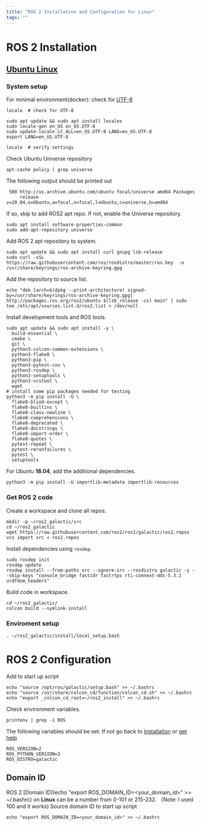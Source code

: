 ```yaml
---
title: "ROS 2 Installation and Configuration for Linux"
tags: ""
---
```


# ROS 2 Installation

## [Ubuntu Linux](https://docs.ros.org/en/galactic/Installation/Ubuntu-Development-Setup.html)

### System setup
For minimal environment(docker): check for [UTF-8](https://docs.ros.org/en/galactic/Installation/Ubuntu-Development-Setup.html#set-locale)
```
locale  # check for UTF-8

sudo apt update && sudo apt install locales
sudo locale-gen en_US en_US.UTF-8
sudo update-locale LC_ALL=en_US.UTF-8 LANG=en_US.UTF-8
export LANG=en_US.UTF-8

locale  # verify settings
```
Check Ubuntu Universe repository
```
apt-cache policy | grep universe
```
The following output should be printed out
```
 500 http://us.archive.ubuntu.com/ubuntu focal/universe amd64 Packages
     release v=20.04,o=Ubuntu,a=focal,n=focal,l=Ubuntu,c=universe,b=amd64
```
If so, skip to add ROS2 apt repo. If not, enable the Universe repository.
```
sudo apt install software-properties-common
sudo add-apt-repository universe
```
Add ROS 2 apt repository to system.
```
sudo apt update && sudo apt install curl gnupg lsb-release
sudo curl -sSL https://raw.githubusercontent.com/ros/rosdistro/master/ros.key  -o /usr/share/keyrings/ros-archive-keyring.gpg
```
Add the repository to source list.
```
echo "deb [arch=$(dpkg --print-architecture) signed-by=/usr/share/keyrings/ros-archive-keyring.gpg] http://packages.ros.org/ros2/ubuntu $(lsb_release -cs) main" | sudo tee /etc/apt/sources.list.d/ros2.list > /dev/null
```
Install development tools and ROS tools.
```
sudo apt update && sudo apt install -y \
  build-essential \
  cmake \
  git \
  python3-colcon-common-extensions \
  python3-flake8 \
  python3-pip \
  python3-pytest-cov \
  python3-rosdep \
  python3-setuptools \
  python3-vcstool \
  wget
# install some pip packages needed for testing
python3 -m pip install -U \
  flake8-blind-except \
  flake8-builtins \
  flake8-class-newline \
  flake8-comprehensions \
  flake8-deprecated \
  flake8-docstrings \
  flake8-import-order \
  flake8-quotes \
  pytest-repeat \
  pytest-rerunfailures \
  pytest \
  setuptools
```
For Ubuntu **18.04**, add the additional dependencies.
```
python3 -m pip install -U importlib-metadata importlib-resources
```
### Get ROS 2 code
Create a workspace and clone all repos.
```
mkdir -p ~/ros2_galactic/src
cd ~/ros2_galactic
wget https://raw.githubusercontent.com/ros2/ros2/galactic/ros2.repos
vcs import src < ros2.repos

```
Install dependencies using `rosdep`.
```
sudo rosdep init
rosdep update
rosdep install --from-paths src --ignore-src --rosdistro galactic -y --skip-keys "console_bridge fastcdr fastrtps rti-connext-dds-5.3.1 urdfdom_headers"
```
Build code in workspace.
```
cd ~/ros2_galactic/
colcon build --symlink-install
```
### Enviroment setup

```
. ~/ros2_galactic/install/local_setup.bash
```

# ROS 2 Configuration
Add to start up script
```
echo "source /opt/ros/galactic/setup.bash" >> ~/.bashrc
echo "source /usr/share/colcon_cd/function/colcon_cd.sh" >> ~/.bashrc
echo "export _colcon_cd_root=~/ros2_install" >> ~/.bashrc

```
Check environment variables.
```
printenv | grep -i ROS
```
The following variables should be set. If not go back to [Installation](https://docs.ros.org/en/galactic/Installation/Ubuntu-Development-Setup.html) or [get help](https://answers.ros.org/questions/)
```
ROS_VERSION=2
ROS_PYTHON_VERSION=3
ROS_DISTRO=galactic
```

## Domain ID
ROS 2 [Domain ID](echo "export ROS_DOMAIN_ID=<your_domain_id>" >> ~/.bashrc) on **Linux** can be a number from 0-101 or 215-232. （Note: I used 100 and it works)
Source domain ID to start up script
```
echo "export ROS_DOMAIN_ID=<your_domain_id>" >> ~/.bashrc
```
